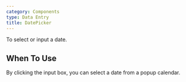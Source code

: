 ```yaml
---
category: Components
type: Data Entry
title: DatePicker
---
```


To select or input a date.

## When To Use

By clicking the input box, you can select a date from a popup calendar.
